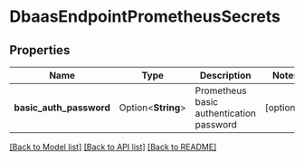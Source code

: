 # DbaasEndpointPrometheusSecrets

## Properties

Name | Type | Description | Notes
------------ | ------------- | ------------- | -------------
**basic_auth_password** | Option<**String**> | Prometheus basic authentication password | [optional]

[[Back to Model list]](../README.md#documentation-for-models) [[Back to API list]](../README.md#documentation-for-api-endpoints) [[Back to README]](../README.md)


